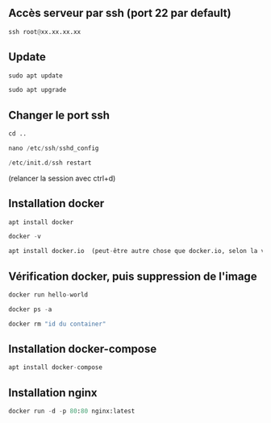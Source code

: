 
## Accès serveur par ssh (port 22 par default)
```python
ssh root@xx.xx.xx.xx
```

## Update
```python
sudo apt update
```
```python
sudo apt upgrade
```

## Changer le port ssh
```python
cd ..
```
```python
nano /etc/ssh/sshd_config
```
```python
/etc/init.d/ssh restart
```
(relancer la session avec ctrl+d)

## Installation docker
```python
apt install docker
```
```python
docker -v
```
```python
apt install docker.io  (peut-être autre chose que docker.io, selon la version de ubuntu)
```

## Vérification docker, puis suppression de l'image
```python
docker run hello-world
```
```python
docker ps -a
```
```python
docker rm "id du container"
```

## Installation docker-compose
```python
apt install docker-compose
```

## Installation nginx
```python
docker run -d -p 80:80 nginx:latest
```
